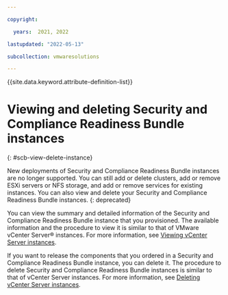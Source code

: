 ```yaml
---

copyright:

  years:  2021, 2022

lastupdated: "2022-05-13"

subcollection: vmwaresolutions

---
```


{{site.data.keyword.attribute-definition-list}}

# Viewing and deleting Security and Compliance Readiness Bundle instances
{: #scb-view-delete-instance}

New deployments of Security and Compliance Readiness Bundle instances are no longer supported. You can still add or delete clusters, add or remove ESXi servers or NFS storage, and add or remove services for existing instances. You can also view and delete your Security and Compliance Readiness Bundle instances.
{: deprecated}

You can view the summary and detailed information of the Security and Compliance Readiness Bundle instance that you provisioned. The available information and the procedure to view it is similar to that of VMware vCenter Server® instances. For more information, see [Viewing vCenter Server instances](/docs/vmwaresolutions?topic=vmwaresolutions-vc_viewinginstances).

If you want to release the components that you ordered in a Security and Compliance Readiness Bundle instance, you can delete it. The procedure to delete Security and Compliance Readiness Bundle instances is similar to that of vCenter Server instances. For more information, see [Deleting vCenter Server instances](/docs/vmwaresolutions?topic=vmwaresolutions-vc_deletinginstance).

